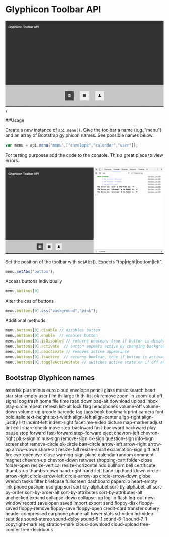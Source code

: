 # Glyphicon Toolbar API

![Alt text](/assets/images/example2.png?raw=true "Preview")\

##Usage

Create a new instance of `api.menu()`. Give the toolbar a name (e.g.,"menu") and an array of Bootstrap gylphicon names. See possible names below.

```javascript
var menu = api.menu("menu",["envelope","calendar","user"]);
```

For testing purposes add the code to the console. This a great place to view errors.

![Alt text](/assets/images/example1.png?raw=true "Preview")

Set the position of the toolbar with setAbs(). Expects "top|right|bottom|left".

```javascript
menu.setAbs('bottom');
```

Access buttons individually

```javascript
menu.buttons[0]
```

Alter the css of buttons

```javascript
menu.buttons[0].css("background","pink");
```

Additional methods
```javascript
menu.buttons[0].disable // disables button
menu.buttons[0].enable  // enables button
menu.buttons[0].isDisabled // returns boolean, true if button is disabled
menu.buttons[0].activate  // button appears active by changing background color
menu.buttons[0].deactivate // removes active appearance
menu.buttons[0].isActive  // returns boolean, true if button is activated
menu.buttons[0].toggleActiveState // switches active state on if off and off if on
```

## Bootstrap Glyphicon names

asterisk
plus
minus
euro
cloud
envelope
pencil
glass
music
search
heart
star
star-empty
user
film
th-large
th
th-list
ok
remove
zoom-in
zoom-out
off
signal
cog
trash
home
file
time
road
download-alt
download
upload
inbox
play-circle
repeat
refresh
list-alt
lock
flag
headphones
volume-off
volume-down
volume-up
qrcode
barcode
tag
tags
book
bookmark
print
camera
font
bold
italic
text-height
text-width
align-left
align-center
align-right
align-justify
list
indent-left
indent-right
facetime-video
picture
map-marker
adjust
tint
edit
share
check
move
step-backward
fast-backward
backward
play
pause
stop
forward
fast-forward
step-forward
eject
chevron-left
chevron-right
plus-sign
minus-sign
remove-sign
ok-sign
question-sign
info-sign
screenshot
remove-circle
ok-circle
ban-circle
arrow-left
arrow-right
arrow-up
arrow-down
share-alt
resize-full
resize-small
exclamation-sign
gift
leaf
fire
eye-open
eye-close
warning-sign
plane
calendar
random
comment
magnet
chevron-up
chevron-down
retweet
shopping-cart
folder-close
folder-open
resize-vertical
resize-horizontal
hdd
bullhorn
bell
certificate
thumbs-up
thumbs-down
hand-right
hand-left
hand-up
hand-down
circle-arrow-right
circle-arrow-left
circle-arrow-up
circle-arrow-down
globe
wrench
tasks
filter
briefcase
fullscreen
dashboard
paperclip
heart-empty
link
phone
pushpin
usd
gbp
sort
sort-by-alphabet
sort-by-alphabet-alt
sort-by-order
sort-by-order-alt
sort-by-attributes
sort-by-attributes-alt
unchecked
expand
collapse-down
collapse-up
log-in
flash
log-out
new-window
record
save
open
saved
import
export
send
floppy-disk
floppy-saved
floppy-remove
floppy-save
floppy-open
credit-card
transfer
cutlery
header
compressed
earphone
phone-alt
tower
stats
sd-video
hd-video
subtitles
sound-stereo
sound-dolby
sound-5-1
sound-6-1
sound-7-1
copyright-mark
registration-mark
cloud-download
cloud-upload
tree-conifer
tree-deciduous
